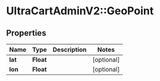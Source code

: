 # UltraCartAdminV2::GeoPoint

## Properties
Name | Type | Description | Notes
------------ | ------------- | ------------- | -------------
**lat** | **Float** |  | [optional] 
**lon** | **Float** |  | [optional] 


